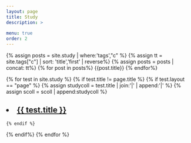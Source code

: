 ```yaml
---
layout: page
title: Study
description: >
  
menu: true
order: 2
---
```



<!-- study컬렉션에 있는 모든 포스트와 페이지등 모든 문서 보여줌 현재 페이지 뺴고 -->
<!-- {% for test in site.study %}
{% if test.title != page.title%}
<a href="{{ test.url | prepend: site.baseurl }}">
       {{ test.title }}
   </a>
<time class="heading faded fine" datetime="{{ post.date | date_to_xmlschema }}">{{ post.date | date:format }}</time>
<p class="post-excerpt">{{ test.description | truncate: 160 }}</p>
{% endif%}
{% endfor %}     -->


<!-- ## ttt
{% assign date_formats  = site.data.strings.date_formats               %}
{% assign list_group_by = date_formats.list_group_by | default:"%Y"    %}
{% assign list_entry    = date_formats.list_entry    | default:"%d %b" %}
{%for asd in site.study %}
{% if asd.tags contains "c"%}
{{asd.title}}
  <time class="heading faded fine" datetime="{{ post.date | date_to_xmlschema }}">{{ asd.date |date:list_entry }}</time>
{% endif%}
{% endfor%}
## aaaa -->

{% assign posts = site.study | where:'tags',"c" %}
{% assign tt = site.tags["c"] | sort: 'title','first' | reverse%}
{% assign posts = posts | concat: tt%}
{% for post in posts%}
{{post.title}}
{% endfor%}

<!-- study콜렉션에 있는 layout이 page인 문서들을 보여줌-->
{% for test in site.study %}
{% if test.title != page.title %}
    {% if test.layout == "page" %}
    {% assign studycoll = test.title | join:'|' | append:'|' %}
    {% assign scoll = scoll | append:studycoll %}

<h2><li><a href="{{ test.url | prepend: site.baseurl }}">
       {{ test.title }} </a></li></h2>

    {% endif %}
{% endif%}
{% endfor %}  
